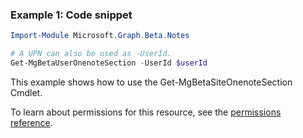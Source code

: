### Example 1: Code snippet

```powershell
Import-Module Microsoft.Graph.Beta.Notes

# A UPN can also be used as -UserId.
Get-MgBetaUserOnenoteSection -UserId $userId
```
This example shows how to use the Get-MgBetaSiteOnenoteSection Cmdlet.

To learn about permissions for this resource, see the [permissions reference](/graph/permissions-reference).

